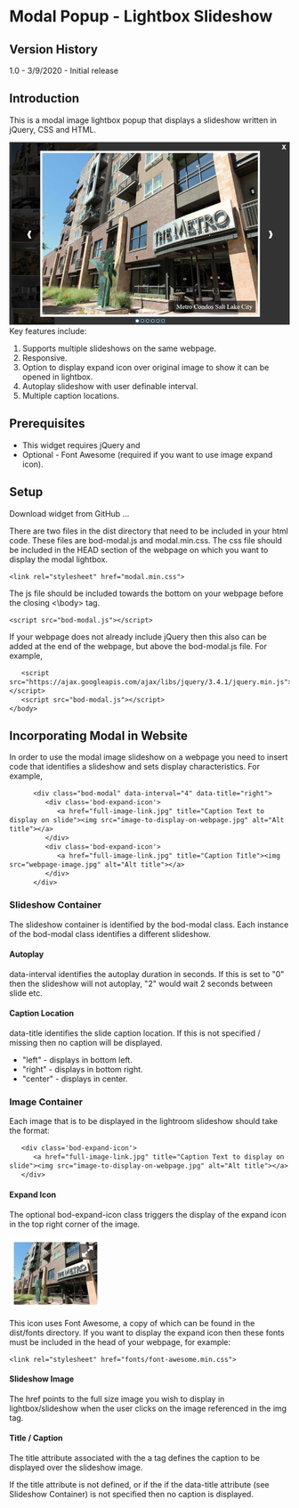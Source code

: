 # Modal Popup - Lightbox Slideshow
## Version History
1.0 - 3/9/2020 - Initial release

## Introduction
This is a modal image lightbox popup that displays a slideshow written in jQuery, CSS and HTML. 

![alt text](/markdown/slideshow.jpg "Example slideshow")
Key features include:
1. Supports multiple slideshows on the same webpage.
2. Responsive.
3. Option to display expand icon over original image to show it can be opened in lightbox.
4. Autoplay slideshow with user definable interval.
5. Multiple caption locations. 
## Prerequisites
 - This widget requires jQuery and 
 - Optional - Font Awesome (required if you want to use image expand icon).
## Setup
Download widget from GitHub ...

There are two files in the dist directory that need to be included in your html code. These files are bod-modal.js and modal.min.css. The css file should be included in the HEAD section of the webpage on which you want to display the modal lightbox.
```
<link rel="stylesheet" href="modal.min.css">
```
The js file should be included towards the bottom on your webpage before the closing <\body> tag.
```
<script src="bod-modal.js"></script>
```
If your webpage does not already include jQuery then this also can be added at the end of the webpage, but above the bod-modal.js file. For example, 
```
   <script src="https://ajax.googleapis.com/ajax/libs/jquery/3.4.1/jquery.min.js"></script>
   <script src="bod-modal.js"></script>
</body>
```
## Incorporating Modal in Website
In order to use the modal image slideshow on a webpage you need to insert code that identifies a slideshow and sets display characteristics. For example, 
```
      <div class="bod-modal" data-interval="4" data-title="right">
         <div class='bod-expand-icon'>
            <a href="full-image-link.jpg" title="Caption Text to display on slide"><img src="image-to-display-on-webpage.jpg" alt="Alt title"></a>
         </div>
         <div class='bod-expand-icon'>
            <a href="full-image-link.jpg" title="Caption Title"><img src="webpage-image.jpg" alt="Alt title"></a>
         </div>
      </div>
```
### Slideshow Container
The slideshow container is identified by the bod-modal class. Each instance of the bod-modal class identifies a different slideshow.  
#### Autoplay
data-interval identifies the autoplay duration in seconds. If this is set to "0" then the slideshow will not autoplay, "2" would wait 2 seconds between slide etc.
#### Caption Location 
data-title identifies the slide caption location. If this is not specified / missing then no caption will be displayed. 
- "left" - displays in bottom left.
- "right" - displays in bottom right.
- "center" - displays in center.
### Image Container
Each image that is to be displayed in the lightroom slideshow should take the format: 
```
   <div class='bod-expand-icon'>
      <a href="full-image-link.jpg" title="Caption Text to display on slide"><img src="image-to-display-on-webpage.jpg" alt="Alt title"></a>
   </div>
```
#### Expand Icon
The optional bod-expand-icon class triggers the display of the expand icon in the top right corner of the image.

![alt text](/markdown/expand.jpg "Expand Icon")

This icon uses Font Awesome, a copy of which can be found in the dist/fonts directory. If you want to display the expand icon then these fonts must be included in the head of your webpage, for example: 
```
<link rel="stylesheet" href="fonts/font-awesome.min.css">
```
#### Slideshow Image
The href points to the full size image you wish to display in lightbox/slideshow when the user clicks on the image referenced in the img tag. 

#### Title / Caption
The title attribute associated with the a tag defines the caption to be displayed over the slideshow image. 

If the title attribute is not defined, or if the if the data-title attribute (see Slideshow Container)  is not specified then no caption is displayed.  

